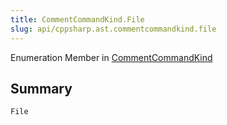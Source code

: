 ```yaml
---
title: CommentCommandKind.File
slug: api/cppsharp.ast.commentcommandkind.file
---
```

Enumeration Member in [CommentCommandKind](/api/cppsharp/ast/commentcommandkind)

## Summary



```csharp
File
```

